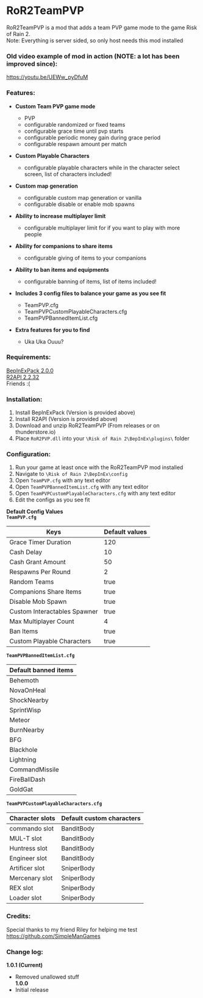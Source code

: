 # RoR2TeamPVP
RoR2TeamPVP is a mod that adds a team PVP game mode to the game Risk of Rain 2.  
Note: Everything is server sided, so only host needs this mod installed

### Old video example of mod in action (NOTE: a lot has been improved since):  
https://youtu.be/UEWw_pyDfuM

### Features:  
- **Custom Team PVP game mode**
  - PVP
  - configurable randomized or fixed teams
  - configurable grace time until pvp starts
  - configurable periodic money gain during grace period
  - configurable respawn amount per match
  
- **Custom Playable Characters**
  - configurable playable characters while in the character select screen, list of characters included!
  
- **Custom map generation**
  - configurable custom map generation or vanilla
  - configurable disable or enable mob spawns
  
- **Ability to increase multiplayer limit**
  - configurable multiplayer limit for if you want to play with more people
  
- **Ability for companions to share items**
  - configurable giving of items to your companions
  
- **Ability to ban items and equipments**
  - configurable banning of items, list of items included!
  
- **Includes 3 config files to balance your game as you see fit**
  - TeamPVP.cfg
  - TeamPVPCustomPlayableCharacters.cfg
  - TeamPVPBannedItemList.cfg
  
- **Extra features for you to find**
  - Uka Uka Ouuu?

### Requirements:  
[BepInExPack 2.0.0](https://thunderstore.io/package/download/bbepis/BepInExPack/2.0.0/)  
[R2API 2.2.32](https://thunderstore.io/package/download/tristanmcpherson/R2API/2.2.32/)  
Friends :(  

### Installation:  
1. Install BepInExPack (Version is provided above)
2. Install R2API (Version is provided above)
3. Download and unzip RoR2TeamPVP (From releases or on thunderstore.io)
4. Place `RoR2PVP.dll` into your `\Risk of Rain 2\BepInEx\plugins\` folder

### Configuration:  
1. Run your game at least once with the RoR2TeamPVP mod installed
2. Navigate to `\Risk of Rain 2\BepInEx\config`
3. Open `TeamPVP.cfg` with any text editor
5. Open `TeamPVPBannedItemList.cfg` with any text editor
6. Open `TeamPVPCustomPlayableCharacters.cfg` with any text editor
7. Edit the configs as you see fit

**Default Config Values**  
**`TeamPVP.cfg`**  

| Keys                          | Default values |
| ----------------------------- | -------------- |
| Grace Timer Duration          |           120  |
| Cash Delay                    |            10  |
| Cash Grant Amount             |            50  |
| Respawns Per Round            |             2  |
| Random Teams                  |          true  |
| Companions Share Items        |          true  |
| Disable Mob Spawn             |          true  |
| Custom Interactables Spawner  |          true  |
| Max Multiplayer Count         |             4  |
| Ban Items                     |          true  |
| Custom Playable Characters    |          true  |

**`TeamPVPBannedItemList.cfg`**  


| Default banned items |
| -------------------- |
| Behemoth             |
| NovaOnHeal           |
| ShockNearby          |
| SprintWisp           |
| Meteor               |
| BurnNearby           |
| BFG                  |
| Blackhole            |
| Lightning            |
| CommandMissile       |
| FireBallDash         |
| GoldGat              |


**`TeamPVPCustomPlayableCharacters.cfg`**  

| Character slots | Default custom characters |
| --------------- | ------------------------- |
| commando slot   |               BanditBody  |
| MUL-T slot      |               BanditBody  |
| Huntress slot   |               BanditBody  |
| Engineer slot   |               BanditBody  |
| Artificer slot  |               SniperBody  |
| Mercenary slot  |               SniperBody  |
| REX slot        |               SniperBody  |
| Loader slot     |               SniperBody  |

### Credits:  
Special thanks to my friend Riley for helping me test https://github.com/SimpleManGames

### Change log:  
**1.0.1 (Current)**  
- Removed unallowed stuff  
**1.0.0**  
- Initial release  
